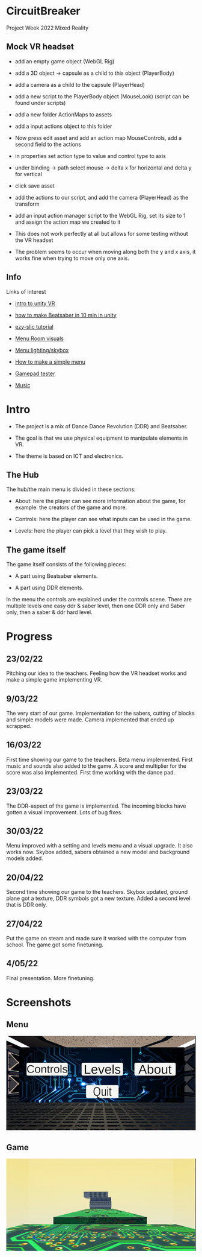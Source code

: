 # CircuitBreaker 

Project Week 2022 Mixed Reality 

## Mock VR headset 

-  add an empty game object (WebGL Rig) 

- add a 3D object -> capsule as a child to this object (PlayerBody) 

- add a camera as a child to the capsule (PlayerHead) 

- add a new script to the PlayerBody object (MouseLook) (script can be found under scripts) 

- add a new folder ActionMaps to assets 

- add a input actions object to this folder 

- Now press edit asset and add an action map MouseControls, add a second field to the actions 

- in properties set action type to value and control type to axis 

- under binding -> path select mouse -> delta x for horizontal and delta y for vertical 

- click save asset 

- add the actions to our script, and add the camera (PlayerHead) as the transform 

- add an input action manager script to the WebGL Rig, set its size to 1 and assign the action map we created to it 

- This does not work perfectly at all but allows for some testing without the VR headset 

- The problem seems to occur when moving along both the y and x axis, it works fine when trying to move only one axis. 

## Info 

Links of interest 

- [intro to unity VR](https://www.youtube.com/watch?v=gGYtahQjmWQ&ab_channel=Valem) 

- [how to make Beatsaber in 10 min in unity](https://www.youtube.com/watch?v=gh4k0Q1Pl7E&ab_channel=Valem) 

- [ezy-slic tutorial](https://www.youtube.com/watch?v=iRW2CyQysdw&ab_channel=LandVR) 

- [Menu Room visuals](https://assetstore.unity.com/packages/3d/environments/sci-fi/sci-fi-styled-modular-pack-82913#description)

- [Menu lighting/skybox](https://assetstore.unity.com/packages/2d/textures-materials/sky/sky5x-one-6332#description)

- [How to make a simple menu](https://learn.unity.com/tutorial/creating-a-vr-menu-2019-2)

- [Gamepad tester](https://gamepad-tester.com/)

- [Music](https://www.youtube.com/channel/UCSZXFhRIx6b0dFX3xS8L1yQ)

# Intro 

-  The project is a mix of Dance Dance Revolution (DDR) and Beatsaber. 

- The goal is that we use physical equipment to manipulate elements in VR. 

- The theme is based on ICT and electronics. 

## The Hub 

The hub/the main menu is divided in these sections: 

-  About: here the player can see more information about the game, for example: the creators of the game and more. 

- Controls: here the player can see what inputs can be used in the game. 

- Levels: here the player can pick a level that they wish to play. 

## The game itself 

The game itself consists of the following pieces: 

-  A part using Beatsaber elements. 

-  A part using DDR elements. 

In the menu the controls are explained under the controls scene. There are multiple levels one easy ddr & saber level, then one DDR only and Saber only, then a saber & ddr hard level. 

# Progress 

## 23/02/22 

Pitching our idea to the teachers. Feeling how the VR headset works and make a simple game implementing VR. 

 

## 9/03/22 

The very start of our game. Implementation for the sabers, cutting of blocks and simple models were made. Camera implemented that ended up scrapped. 

 

## 16/03/22 

First time showing our game to the teachers. Beta menu implemented. First music and sounds also added to the game. A score and multiplier for the score was also implemented. First time working with the dance pad. 

 

## 23/03/22 

The DDR-aspect of the game is implemented. The incoming blocks have gotten a visual improvement. Lots of bug fixes. 

 

## 30/03/22 

Menu improved with a setting and levels menu and a visual upgrade. It also works now. Skybox added, sabers obtained a new model and background models added. 

 

## 20/04/22 

Second time showing our game to the teachers. Skybox updated, ground plane got a texture, DDR symbols got a new texture. Added a second level that is DDR only. 

 

## 27/04/22 

Put the game on steam and made sure it worked with the computer from school. The game got some finetuning.

 
## 4/05/22

Final presentation. More finetuning.

# Screenshots 

## Menu 
![Menu](./Img/Menu.png)

## Game 
![Game](./Img/Game.png)


